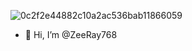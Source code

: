 ![0c2f2e44882c10a2ac536bab11866059](https://github.com/user-attachments/assets/2b552c27-105b-4783-a220-f43e38aa8e0d)
- 👋 Hi, I’m @ZeeRay768

